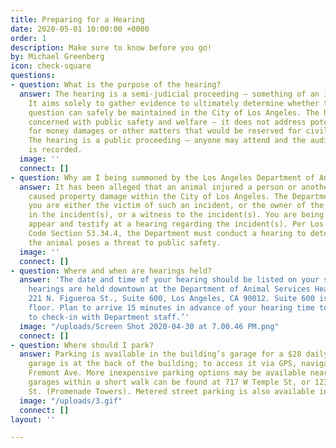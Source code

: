 ```yaml
---
title: Preparing for a Hearing
date: 2020-05-01 10:00:00 +0000
order: 1
description: Make sure to know before you go!
by: Michael Greenberg
icon: check-square
questions:
- question: What is the purpose of the hearing?
  answer: The hearing is a semi-judicial proceeding – something of an informal trial.
    It aims solely to gather evidence to ultimately determine whether the animal in
    question can safely be maintained in the City of Los Angeles. The hearing is only
    concerned with public safety and welfare – it does not address potential claims
    for money damages or other matters that would be reserved for civil litigation.
    The hearing is a public proceeding – anyone may attend and the audio of the proceedings
    is recorded.
  image: ''
  connect: []
- question: Why am I being summoned by the Los Angeles Department of Animal Services?
  answer: It has been alleged that an animal injured a person or another animal, and/or
    caused property damage within the City of Los Angeles. The Department believes
    you are either the victim of such an incident, or the owner of the animal involved
    in the incident(s), or a witness to the incident(s). You are being summoned to
    appear and testify at a hearing regarding the incident(s). Per Los Angeles Municipal
    Code Section 53.34.4, the Department must conduct a hearing to determine whether
    the animal poses a threat to public safety.
  image: ''
  connect: []
- question: Where and when are hearings held?
  answer: 'The date and time of your hearing should be listed on your summons. All
    hearings are held downtown at the Department of Animal Services Headquarters:
    221 N. Figueroa St., Suite 600, Los Angeles, CA 90012. Suite 600 is on the 6th
    floor. Plan to arrive 15 minutes in advance of your hearing time to allow time
    to check-in with Department staff.’'
  image: "/uploads/Screen Shot 2020-04-30 at 7.00.46 PM.png"
  connect: []
- question: Where should I park?
  answer: Parking is available in the building’s garage for a $28 daily max. This
    garage is at the back of the building; to access it via GPS, navigate to 250 N.
    Fremont Ave. More inexpensive parking options may be available nearby. Additional
    garages within a short walk can be found at 717 W Temple St, or 123 S. Figueroa
    St. (Promenade Towers). Metered street parking is also available in the area.
  image: "/uploads/3.gif"
  connect: []
layout: ''

---
```

